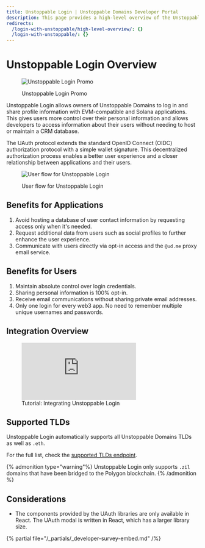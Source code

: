 ```yaml
---
title: Unstoppable Login | Unstoppable Domains Developer Portal
description: This page provides a high-level overview of the Unstoppable Login feature.
redirects:
  /login-with-unstoppable/high-level-overview/: {}
  /login-with-unstoppable/: {}
---
```


# Unstoppable Login Overview

<figure>

![Unstoppable Login Promo](/images/login-promo.png)

<figcaption>Unstoppable Login Promo</figcaption>
</figure>

Unstoppable Login allows owners of Unstoppable Domains to log in and share profile information with EVM-compatible and Solana applications. This gives users more control over their personal information and allows developers to access information about their users without needing to host or maintain a CRM database.

The UAuth protocol extends the standard OpenID Connect (OIDC) authorization protocol with a simple wallet signature. This decentralized authorization process enables a better user experience and a closer relationship between applications and their users.

<figure>

![User flow for Unstoppable Login](/images/login-with-unstoppable-flow-revised.png "#width=50%")

<figcaption>User flow for Unstoppable Login</figcaption>
</figure>

## Benefits for Applications

1. Avoid hosting a database of user contact information by requesting access only when it's needed.
2. Request additional data from users such as social profiles to further enhance the user experience.
3. Communicate with users directly via opt-in access and the `@ud.me` proxy email service.

## Benefits for Users

1. Maintain absolute control over login credentials.
2. Sharing personal information is 100% opt-in.
3. Receive email communications without sharing private email addresses.
4. Only one login for every web3 app. No need to remember multiple unique usernames and passwords.

## Integration Overview

<figure>
<div class="video-container">
<iframe src="https://www.youtube.com/embed/3-7CLFB7tCw" title="YouTube video player" frameborder="0" allow="accelerometer; autoplay; clipboard-write; encrypted-media; gyroscope; picture-in-picture; web-share" allowfullscreen></iframe>
</div>
<figcaption>Tutorial: Integrating Unstoppable Login</figcation>
</figure>

## Supported TLDs

Unstoppable Login automatically supports all Unstoppable Domains TLDs as well as `.eth`.

For the full list, check the [supported TLDs endpoint](https://api.unstoppabledomains.com/resolve/supported_tlds).

{% admonition type="warning"%}
Unstoppable Login only supports `.zil` domains that have been bridged to the Polygon blockchain.
{% /admonition %}

## Considerations

- The components provided by the UAuth libraries are only available in React. The UAuth modal is written in React, which has a larger library size.

{% partial file="/_partials/_developer-survey-embed.md" /%}

